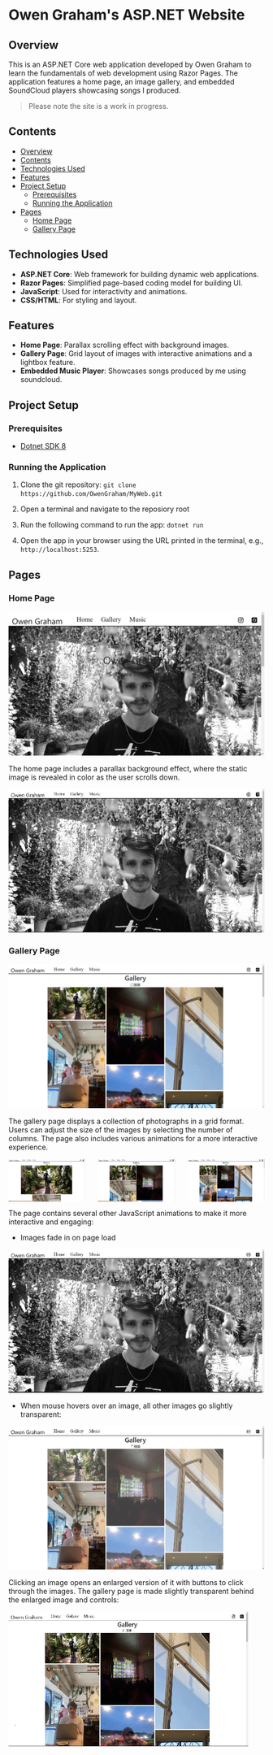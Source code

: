 # Owen Graham's ASP.NET Website <!-- omit from toc -->

## Overview

This is an ASP.NET Core web application developed by Owen Graham to learn the fundamentals of web development using Razor Pages. The application features a home page, an image gallery, and embedded SoundCloud players showcasing songs I produced.

> Please note the site is a work in progress.

## Contents

- [Overview](#overview)
- [Contents](#contents)
- [Technologies Used](#technologies-used)
- [Features](#features)
- [Project Setup](#project-setup)
  - [Prerequisites](#prerequisites)
  - [Running the Application](#running-the-application)
- [Pages](#pages)
  - [Home Page](#home-page)
  - [Gallery Page](#gallery-page)

## Technologies Used

- **ASP.NET Core**: Web framework for building dynamic web applications.
- **Razor Pages**: Simplified page-based coding model for building UI.
- **JavaScript**: Used for interactivity and animations.
- **CSS/HTML**: For styling and layout.

## Features

- **Home Page**: Parallax scrolling effect with background images.
- **Gallery Page**: Grid layout of images with interactive animations and a lightbox feature.
- **Embedded Music Player**: Showcases songs produced by me using soundcloud.

## Project Setup

### Prerequisites

- [Dotnet SDK 8](https://dotnet.microsoft.com/en-us/download/dotnet/8.0)

### Running the Application

1. Clone the git repository: `git clone https://github.com/OwenGraham/MyWeb.git`

1. Open a terminal and navigate to the reposiory root
2. Run the following command to run the app: `dotnet run`

4. Open the app in your browser using the URL printed in the terminal, e.g., `http://localhost:5253`.

## Pages

### Home Page

![Screenshot of homepage](readme-assets/home-page-screenshot.png)

The home page includes a parallax background effect, where the static image is revealed in color as the user scrolls down.

![Gif of parallax on home page](readme-assets/home-page-gif.gif)

### Gallery Page

![Screenshot of gallery page](readme-assets/gallery-3-columns.png)

The gallery page displays a collection of photographs in a grid format. Users can adjust the size of the images by selecting the number of columns. The page also includes various animations for a more interactive experience.

<div style="display: flex; justify-content: space-between; align-items: center;">
  <img style="width: 30%;" src="readme-assets/gallery-1-column.png">
  <img style="width: 30%;" src="readme-assets/gallery-2-columns.png">
  <img style="width: 30%;" src="readme-assets/gallery-3-columns.png">
</div>

The page contains several other JavaScript animations to make it more interactive and engaging:

- Images fade in on page load

![Gif of images in gallery fading in on page load](readme-assets/gallery-load-gif.gif)

- When mouse hovers over an image, all other images go slightly transparent:

![Gif of other images going transparent when hovering an image on gallery page](readme-assets/gallery-hover-image-gif.gif)

Clicking an image opens an enlarged version of it with buttons to click through the images. The gallery page is made slightly transparent behind the enlarged image and controls:

![Gif of selecting image from gallery to enlarge and clicking through them](readme-assets/enlarge-gallery-image-gif.gif)
